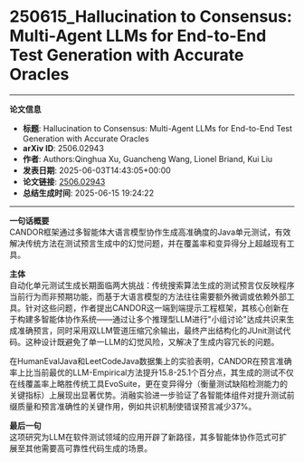 # 250615_Hallucination to Consensus: Multi-Agent LLMs for End-to-End Test Generation with Accurate Oracles

---
**论文信息**

- **标题**: Hallucination to Consensus: Multi-Agent LLMs for End-to-End Test Generation with Accurate Oracles
- **arXiv ID**: 2506.02943
- **作者**: Authors:Qinghua Xu, Guancheng Wang, Lionel Briand, Kui Liu
- **发表日期**: 2025-06-03T14:43:05+00:00
- **论文链接**: [2506.02943](https://arxiv.org/abs/2506.02943)
- **总结生成时间**: 2025-06-15 19:24:22

---

**一句话概要**  
CANDOR框架通过多智能体大语言模型协作生成高准确度的Java单元测试，有效解决传统方法在测试预言生成中的幻觉问题，并在覆盖率和变异得分上超越现有工具。

**主体**  
自动化单元测试生成长期面临两大挑战：传统搜索算法生成的测试预言仅反映程序当前行为而非预期功能，而基于大语言模型的方法往往需要额外微调或依赖外部工具。针对这些问题，作者提出CANDOR这一端到端提示工程框架，其核心创新在于构建多智能体协作系统——通过让多个推理型LLM进行"小组讨论"达成共识来生成准确预言，同时采用双LLM管道压缩冗余输出，最终产出结构化的JUnit测试代码。这种设计既避免了单一LLM的幻觉风险，又解决了生成内容冗长的问题。

在HumanEvalJava和LeetCodeJava数据集上的实验表明，CANDOR在预言准确率上比当前最优的LLM-Empirical方法提升15.8-25.1个百分点，其生成的测试不仅在线覆盖率上略胜传统工具EvoSuite，更在变异得分（衡量测试缺陷检测能力的关键指标）上展现出显著优势。消融实验进一步验证了各智能体组件对提升测试前缀质量和预言准确性的关键作用，例如共识机制使错误预言减少37%。

**最后一句**  
这项研究为LLM在软件测试领域的应用开辟了新路径，其多智能体协作范式可扩展至其他需要高可靠性代码生成的场景。